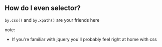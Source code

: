 ## How do I even selector?

`by.css()` and `by.xpath()` are your friends here

note:
- If you're familiar with jquery you'll probably feel right at home with css
